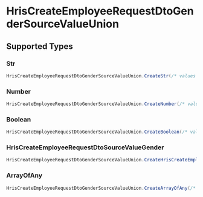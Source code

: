 # HrisCreateEmployeeRequestDtoGenderSourceValueUnion


## Supported Types

### Str

```csharp
HrisCreateEmployeeRequestDtoGenderSourceValueUnion.CreateStr(/* values here */);
```

### Number

```csharp
HrisCreateEmployeeRequestDtoGenderSourceValueUnion.CreateNumber(/* values here */);
```

### Boolean

```csharp
HrisCreateEmployeeRequestDtoGenderSourceValueUnion.CreateBoolean(/* values here */);
```

### HrisCreateEmployeeRequestDtoSourceValueGender

```csharp
HrisCreateEmployeeRequestDtoGenderSourceValueUnion.CreateHrisCreateEmployeeRequestDtoSourceValueGender(/* values here */);
```

### ArrayOfAny

```csharp
HrisCreateEmployeeRequestDtoGenderSourceValueUnion.CreateArrayOfAny(/* values here */);
```
